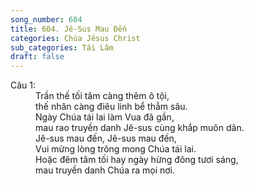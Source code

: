 ```yaml
---
song_number: 604
title: 604. Jê-Sus Mau Đến
categories: Chúa Jêsus Christ
sub_categories: Tái Lâm
draft: false
---
```

<dl><dt>Câu 1:</dt><dd data-verse="1">Trần thế tối tăm càng thêm ô tội, <br/>thế nhân càng điêu linh bể thẳm sâu. <br/>Ngày Chúa tái lai làm Vua đã gần, <br/>mau rao truyền danh Jê-sus cùng khắp muôn dân. <br/>Jê-sus mau đến, Jê-sus mau đến, <br/>Vui mừng lòng trông mong Chúa tái lai. <br/>Hoặc đêm tăm tối hay ngày hừng đông tươi sáng, <br/>mau truyền danh Chúa ra mọi nơi. </dd></dl>